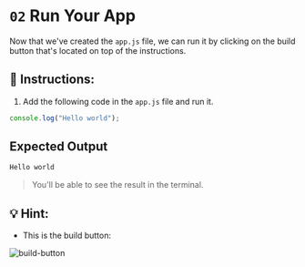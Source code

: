 # `02` Run Your App

Now that we've created the `app.js` file, we can run it by clicking on the build button that's located on top of the instructions.

## 📝 Instructions:

1. Add the following code in the `app.js` file and run it.

```js
console.log("Hello world");
```

## Expected Output

```javascript
Hello world
```

> You'll be able to see the result in the terminal.

## 💡 Hint:

+ This is the build button:

![build-button](https://github.com/breatheco-de/excuse-generator-javascript-cli/blob/main/.learn/assets/build.png?raw=true)